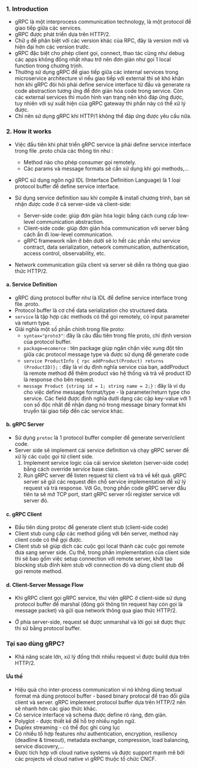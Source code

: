 ### 1. Introduction

- gRPC là một interprocess communication technology, là một protocol để giao tiếp giữa các services.
- gRPC được phát triển dựa trên HTTP/2.
- Chữ ``g`` để phân biệt với các version khác của RPC, đây là version mới và hiện đại hơn các version trước.
- gRPC đặc biệt cho phép client gọi, connect, thao tác cũng như debug các apps không đồng nhất nhau trở nên đơn giản như gọi 1 local function trong chương trịnh.
- Thường sử dụng gRPC để giao tiếp giữa các internal services trong microservice architecture vì nếu giao tiếp với external thì sẽ khó khăn hơn khi gRPC đòi hỏi phải define service interface từ đầu và generate ra code abstraction tương ứng để đơn giản hóa code trong service. Còn các external services thì muôn hình vạn trạng nên khó đáp ứng được, tuy nhiên với sự xuất hiện của gRPC gateway thì phần này có thể xử lý được.
- Chỉ nên sử dụng gRPC khi HTTP/1 không thể đáp ứng được yêu cầu nữa.

### 2. How it works

- Việc đầu tiên khi phát triển gRPC service là phải define service interface trong file .proto chứa các thông tin như :
	- Method nào cho phép consumer gọi remotely.
	- Các params và message formats sẽ cần sử dụng khi gọi methods,...
	
- gRPC sử dụng ngôn ngữ IDL (Interface Definition Language) là 1 loại protocol buffer để define service interface.
- Sử dụng service definition sau khi compile & install chương trình, bạn sẽ nhận được code ở cả server-side và client-side:
	- Server-side code: giúp đơn giản hóa logic bằng cách cung cấp low-level communication abstraction.
	- Client-side code: giúp đơn giản hóa communication với server bằng cách ẩn đi low-level communication.
	- gRPC framework nằm ở bên dưới sẽ lo hết các phần như service contract, data serialization, network communication, authentication, access control, observability, etc.

- Network communication giữa client và server sẽ diễn ra thông qua giao thức HTTP/2.

#### a. Service Definition

- gRPC dùng protocol buffer như là IDL để define service interface trong file .proto.
- Protocol buffer là cơ chế data serialization cho structured data.
- ``service`` là tập hợp các methods có thể gọi remotely, có input parameter và return type.
- Giải nghĩa một số phần chính trong file proto:
	- ``syntax="proto3"``: đây là câu đầu tiên trong file proto, chỉ định version của protocol buffer.
	- ``package=ecomerce`` : tên package giúp ngăn chặn việc xung đột tên giữa các protocol message type và được sử dụng để generate code
	-  ``service ProductInfo { rpc addProduct(Product) returns (ProductID)};`` : đây là ví dụ định nghĩa service của bạn, addProduct là remote method để thêm product vào hệ thống và trả về product ID là response cho bên request.
	- ``message Product {string id = 1; string name = 2;}`` : đây là ví dụ cho việc define message format/type - là parameter/return type cho service. Các field được định nghĩa dưới dạng các cặp key-value với 1 con số độc nhất để nhận dạng nó trong message binary format khi truyền tải giao tiếp đến các service khác.

#### b. gRPC Server
- Sử dụng ``protoc`` là 1 protocol buffer compiler để generate server/client code.
- Server side sẽ implement cái service definition và chạy gRPC server để xử lý các cuộc gọi từ client side.
	1. Implement service logic của cái service skeleton (server-side code) bằng cách override service base class.
	2. Run gRPC server để listen request từ client và trả về kết quả. gRPC server sẽ gửi các request đến chỗ service implementation để xử lý request và trả response.
Với Go, trong phần code gRPC server đầu tiên ta sẽ mở TCP port, start gRPC server rồi register service với server đó.

#### c. gRPC Client
- Đầu tiên dùng protoc để generate client stub (client-side code)
- Client stub cung cấp các method giống với bên server, method này client code có thể gọi được.
- Client stub sẽ giúp dịch các cuộc gọi local thành các cuộc gọi remote đưa sang server side. Cụ thể, trong phần implementation của client side thì sẽ bao gồm việc setup connection với remote server, khởi tạo blocking stub đính kèm stub với connection đó và dùng client stub để gọi remote method.

#### d. Client-Server Message Flow

- Khi gRPC client gọi gRPC service, thư viện gRPC ở client-side sử dụng protocol buffer để marshal (đóng gói thông tin request hay còn gọi là message packet) và gửi qua network thông qua giao thức HTTP/2.

- Ở phía server-side, request sẽ được unmarshal và lời gọi sẽ được thực thi sử bằng protocol buffer.


### Tại sao dùng gRPC?
- Khả năng scale lớn, xử lý đồng thời nhiều request vì được build dựa trên HTTP/2.

#### Ưu thế
- Hiệu quả cho inter-process communication vì nó không dùng textual format mà dùng protocol buffer - based binary protocal để trao đổi giữa client và server. gRPC implement protocol buffer dựa trên HTTP/2 nên sẽ nhanh hơn các giao thức khác.
- Có service interface và schema được define rõ ràng, đơn giản.
- Polyglot - được thiết kế để hỗ trợ nhiều ngôn ngữ.
- Duplex streaming - có thể đọc ghi cùng lục
- Có nhiều tổ hợp features như authentication, encryption, resiliency (deadline & timeout), metadata exchange, compression, load balancing, service discovery,...
- Được tích hợp với cloud native systems và được support mạnh mẽ bởi các projects về cloud native vì gRPC thuộc tổ chức CNCF.